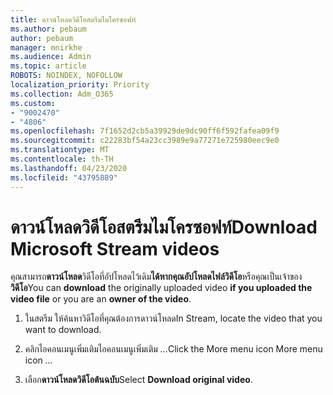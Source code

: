```yaml
---
title: ดาวน์โหลดวิดีโอสตรีมไมโครซอฟท์
ms.author: pebaum
author: pebaum
manager: mnirkhe
ms.audience: Admin
ms.topic: article
ROBOTS: NOINDEX, NOFOLLOW
localization_priority: Priority
ms.collection: Adm_O365
ms.custom:
- "9002470"
- "4806"
ms.openlocfilehash: 7f1652d2cb5a39929de9dc90ff6f592fafea09f9
ms.sourcegitcommit: c22283bf54a23cc3989e9a77271e725980eec9e0
ms.translationtype: MT
ms.contentlocale: th-TH
ms.lasthandoff: 04/23/2020
ms.locfileid: "43795889"
---
```

# <a name="download-microsoft-stream-videos"></a><span data-ttu-id="ba827-102">ดาวน์โหลดวิดีโอสตรีมไมโครซอฟท์</span><span class="sxs-lookup"><span data-stu-id="ba827-102">Download Microsoft Stream videos</span></span>

<span data-ttu-id="ba827-103">คุณสามารถ**ดาวน์โหลด**วิดีโอที่อัปโหลดไว้เดิม**ได้หากคุณอัปโหลดไฟล์วิดีโอ**หรือคุณเป็นเจ้าของ**วิดีโอ**</span><span class="sxs-lookup"><span data-stu-id="ba827-103">You can **download** the originally uploaded video **if you uploaded the video file** or you are an **owner of the video**.</span></span>

1. <span data-ttu-id="ba827-104">ในสตรีม ให้ค้นหาวิดีโอที่คุณต้องการดาวน์โหลด</span><span class="sxs-lookup"><span data-stu-id="ba827-104">In Stream, locate the video that you want to download.</span></span>

2. <span data-ttu-id="ba827-105">คลิกไอคอนเมนูเพิ่มเติมไอคอนเมนูเพิ่มเติม *...*</span><span class="sxs-lookup"><span data-stu-id="ba827-105">Click the More menu icon More menu icon *...*</span></span>

3. <span data-ttu-id="ba827-106">เลือก**ดาวน์โหลดวิดีโอต้นฉบับ**</span><span class="sxs-lookup"><span data-stu-id="ba827-106">Select **Download original video**.</span></span>
